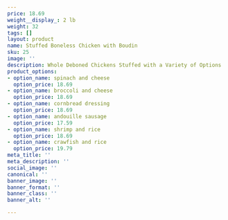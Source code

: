 ```yaml
---
price: 18.69
weight__display_: 2 lb
weight: 32
tags: []
layout: product
name: Stuffed Boneless Chicken with Boudin
sku: 25
image: ''
description: Whole Deboned Chickens Stuffed with a Variety of Options
product_options:
- option_name: spinach and cheese
  option_price: 18.69
- option_name: broccoli and cheese
  option_price: 18.69
- option_name: cornbread dressing
  option_price: 18.69
- option_name: andouille sausage
  option_price: 17.59
- option_name: shrimp and rice
  option_price: 18.69
- option_name: crawfish and rice
  option_price: 19.79
meta_title: ''
meta_description: ''
social_image: ''
canonical: ''
banner_image: ''
banner_format: ''
banner_class: ''
banner_alt: ''

---
```

